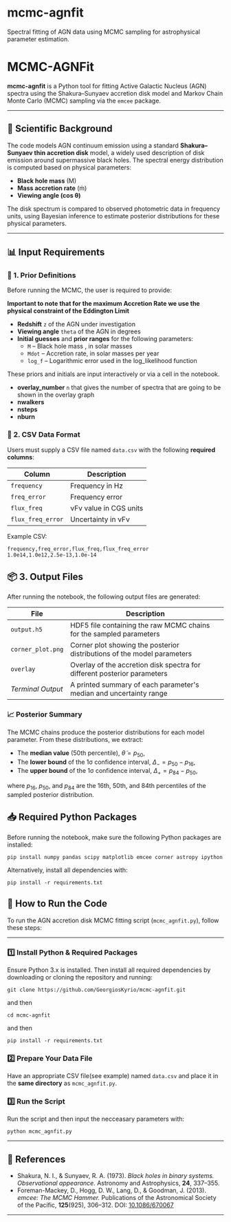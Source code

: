 # mcmc-agnfit
Spectral fitting of AGN data using MCMC sampling for astrophysical parameter estimation.
# MCMC-AGNFit

**mcmc-agnfit** is a Python tool for fitting Active Galactic Nucleus (AGN) spectra using the Shakura–Sunyaev accretion disk model and Markov Chain Monte Carlo (MCMC) sampling via the `emcee` package.

---

## 🔭 Scientific Background

The code models AGN continuum emission using a standard **Shakura–Sunyaev thin accretion disk** model, a widely used description of disk emission around supermassive black holes. The spectral energy distribution is computed based on physical parameters:

- **Black hole mass** (M)
- **Mass accretion rate** (ṁ)
- **Viewing angle (cos θ)** 

The disk spectrum is compared to observed photometric data in frequency units, using Bayesian inference to estimate posterior distributions for these physical parameters.

---


## 📊 Input Requirements

### 🧾 1. Prior Definitions

Before running the MCMC, the user is required to provide:

**Important to note that for the maximum Accretion Rate we use the physical constraint of the Eddington Limit**

- **Redshift** `z` of the AGN under investigation
- **Viewing angle** `theta` of the AGN in degrees
- **Initial guesses** and **prior ranges** for the following parameters:
  - `M` – Black hole mass , in solar masses
  - `Mdot` – Accretion rate, in solar masses per year
  - `log_f` – Logarithmic error used in the log_likelihood function

These priors and initials are input interactively or via a cell in the notebook.
- **overlay_number** `n` that gives the number of spectra that are going to be shown in the overlay graph
- **nwalkers**
- **nsteps**
- **nburn**



### 📄 2. CSV Data Format

Users must supply a CSV file named `data.csv` with the following **required columns**:

| Column               | Description                          |
|----------------------|--------------------------------------|
| `frequency`          | Frequency in Hz                      |
| `freq_error`         | Frequency error                      |
| `flux_freq`          | νFν value in CGS units               |
| `flux_freq_error`    | Uncertainty in νFν                   |

Example CSV:

```csv
frequency,freq_error,flux_freq,flux_freq_error
1.0e14,1.0e12,2.5e-13,1.0e-14
```

## 📦 3. Output Files

After running the notebook, the following output files are generated:

| File              | Description                                                                 |
|-------------------|-----------------------------------------------------------------------------|
| `output.h5`       | HDF5 file containing the raw MCMC chains for the sampled parameters         |
| `corner_plot.png` | Corner plot showing the posterior distributions of the model parameters     |
| `overlay`         | Overlay of the accretion disk spectra for different posterior parameters    |
| *Terminal Output* | A printed summary of each parameter's median and uncertainty range          |

### 📈 Posterior Summary

The MCMC chains produce the posterior distributions for each model parameter. From these distributions, we extract:

- The **median value** (50th percentile), $\tilde{\theta} = p_{50}$,
- The **lower bound** of the 1σ confidence interval, $\Delta_{-} = p_{50} - p_{16}$,
- The **upper bound** of the 1σ confidence interval, $\Delta_{+} = p_{84} - p_{50}$,

where $p_{16}$, $p_{50}$, and $p_{84}$ are the 16th, 50th, and 84th percentiles of the sampled posterior distribution.

## 📥 Required Python Packages

Before running the notebook, make sure the following Python packages are installed:

```
pip install numpy pandas scipy matplotlib emcee corner astropy ipython
```

Alternatively, install all dependencies with:

```
pip install -r requirements.txt
```

## 🚀 How to Run the Code

To run the AGN accretion disk MCMC fitting script (`mcmc_agnfit.py`), follow these steps:

---

### 1️⃣ Install Python & Required Packages

Ensure Python 3.x is installed. Then install all required dependencies by downloading or cloning the repository and running:

```
git clone https://github.com/GeorgiosKyrio/mcmc-agnfit.git
```

and then

```
cd mcmc-agnfit
```

and then 

```
pip install -r requirements.txt
```

### 2️⃣ Prepare Your Data File

Have an appropriate CSV file(see example) named `data.csv` and place it in the **same directory** as `mcmc_agnfit.py`.

### 3️⃣ Run the Script

Run the script and then input the necceasary parameters with:

```
python mcmc_agnfit.py
```

---

## 📜 References

- Shakura, N. I., & Sunyaev, R. A. (1973). *Black holes in binary systems. Observational appearance.* Astronomy and Astrophysics, **24**, 337–355.
- Foreman-Mackey, D., Hogg, D. W., Lang, D., & Goodman, J. (2013). *emcee: The MCMC Hammer.* Publications of the Astronomical Society of the Pacific, **125**(925), 306–312. DOI: [10.1086/670067](https://doi.org/10.1086/670067)

---
